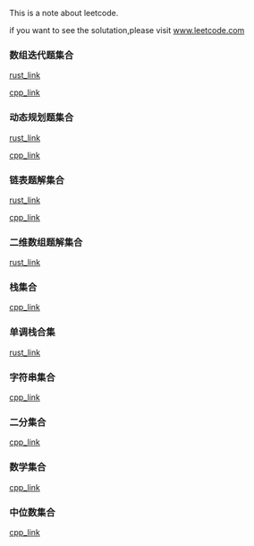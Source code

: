 This is a note about leetcode.

if you want to see the solutation,please visit www.leetcode.com

### 数组迭代题集合
[rust_link](https://github.com/lsill/leetcode/blob/main/arr_demo/readme.md)

[cpp_link](https://github.com/lsill/leetcode/blob/main/c_leetcode/src/arr_pra/readme.md)

### 动态规划题集合
[rust_link](https://github.com/lsill/leetcode/blob/main/dp_demo/readme.md)

[cpp_link](https://github.com/lsill/leetcode/blob/main/c_leetcode/src/dp_pra/readme.md)

### 链表题解集合
[rust_link](https://github.com/lsill/leetcode/blob/main/list_demo/readme.md)

[cpp_link](https://github.com/lsill/leetcode/blob/main/c_leetcode/src/list_pra/readme.md)

### 二维数组题解集合
[rust_link](https://github.com/lsill/leetcode/blob/main/matrix_demo/readme.md)

### 栈集合
[cpp_link](https://github.com/lsill/leetcode/blob/main/c_leetcode/src/stack_pra/readme.md)

### 单调栈合集
[rust_link](https://github.com/lsill/leetcode/blob/main/arr_demo/readme_ss.md)

### 字符串集合
[cpp_link](https://github.com/lsill/leetcode/blob/main/c_leetcode/src/str_pra/readme.md)


### 二分集合
[cpp_link](https://github.com/lsill/leetcode/blob/main/c_leetcode/src/dichotomy_pra/readme.md)

### 数学集合
[cpp_link](https://github.com/lsill/leetcode/blob/main/c_leetcode/src/math_pra/readme.md)

### 中位数集合
[cpp_link](https://github.com/lsill/leetcode/blob/main/c_leetcode/src/mid_pra/readme.md)
